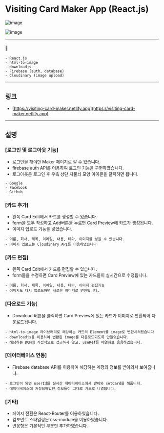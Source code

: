 # Visiting Card Maker App (React.js)

![image](https://user-images.githubusercontent.com/56675004/102174630-4a4c2500-3ee1-11eb-8b9c-fa006bcae697.png)

![image](https://user-images.githubusercontent.com/56675004/102174573-2852a280-3ee1-11eb-80ab-5906cb8f5661.png)

---

#### 📌

```
- React.js
- html-to-image
- downloadjs
- Firebase (auth, database)
- Cloudinary (image upload)
```

---

## 링크

- [https://visiting-card-maker.netlify.app](https://visiting-card-maker.netlify.app)

---

## 설명

### [로그인 및 로그아웃 기능]

- 로그인을 해야만 Maker 페이지로 갈 수 있습니다.
- firebase auth API를 이용하여 로그인 기능을 구현하였습니다.
- 로그아웃은 로그인 후 우측 상단 자물쇠 모양 아이콘을 클릭하면 됩니다.

```
- Google
- Facebook
- Github
```

### [카드 추가]

- 왼쪽 Card Edit에서 카드를 생성할 수 있습니다.
- form을 모두 작성하고 Add버튼을 누르면 Card Preview에 카드가 생성됩니다.
- 이미지 업로드 기능을 넣었습니다.

```
- 이름, 회사, 제목, 이메일, 내용, 테마, 이미지를 넣을 수 있습니다.
- 이미지 업로드는 Cloudinary API를 이용하였습니다
```

### [카드 편집]

- 왼쪽 Card Edit에서 카드를 편집할 수 있습니다.
- form들을 수정하면 Card Preview에 있는 카드들이 실시간으로 수정됩니다.

```
- 이름, 회사, 제목, 이메일, 내용, 테마, 이미지 편집기능
- 이미지도 다시 업로드하면 새로운 이미지로 변환됩니다.
```

### [다운로드 기능]

- Download 버튼을 클릭하면 Card Preview에 있는 카드가 이미지로 변환되어 다운로드됩니다.

```
- html-to-image 라이브러리로 해당하는 카드의 Element를 image로 변환시켜줬습니다
- downloadjs를 이용하여 변환된 image를 다운로드되도록 만들었습니다.
- 해당하는 DOM에 직접적으로 접근하지 않고, useRef를 배열화로 응용하였습니다.
```

### [데이터베이스 연동]

- Firebase database API를 이용하여 해당하는 계정의 정보를 받아와서 보여줍니다.

```
- 로그인이 되면 userId를 실시간 데이터베이스에서 받아와 setCard를 해줍니다.
- 데이터베이스에 저장되어있던 정보들이 그대로 카드로 나열됩니다.
```

### [기타]

- 페이지 전환은 React-Router를 이용하였습니다.
- 컴포넌트 스타일링은 css-module을 이용하였습니다.
- 반응형은 기본적인 부분만 추가하였습니다.
